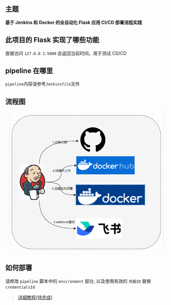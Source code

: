 ## 主题

**基于 Jenkins 和 Docker 的全自动化 Flask 应用 CI/CD 部署流程实践**

## 此项目的 Flask 实现了哪些功能

直接访问 `127.0.0.1:5000` 会返回当前时间，用于测试 CD/CD

## pipeline 在哪里

`pipeline`内容请参考`Jenkinsfile`文件

## 流程图
![img.png](img.png)

## 如何部署

请修改 `pipeline` 脚本中的 `environment` 部分, 以及使用有效的 `凭据ID` 替换 `credentialsId`

>[详细教程(待完成)](https://note.youdao.com/s/PKwOejiT)